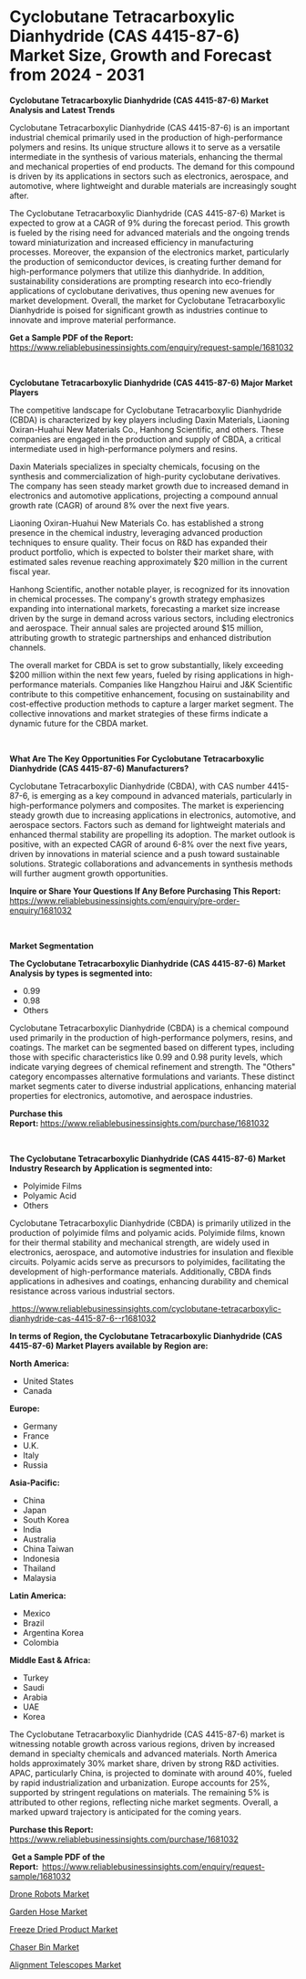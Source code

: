 <p><h1>Cyclobutane Tetracarboxylic Dianhydride (CAS 4415-87-6) Market Size, Growth and Forecast from 2024 - 2031</h1></p><p><strong>Cyclobutane Tetracarboxylic Dianhydride (CAS 4415-87-6) Market Analysis and Latest Trends</strong></p>
<p><p>Cyclobutane Tetracarboxylic Dianhydride (CAS 4415-87-6) is an important industrial chemical primarily used in the production of high-performance polymers and resins. Its unique structure allows it to serve as a versatile intermediate in the synthesis of various materials, enhancing the thermal and mechanical properties of end products. The demand for this compound is driven by its applications in sectors such as electronics, aerospace, and automotive, where lightweight and durable materials are increasingly sought after.</p><p>The Cyclobutane Tetracarboxylic Dianhydride (CAS 4415-87-6) Market is expected to grow at a CAGR of 9% during the forecast period. This growth is fueled by the rising need for advanced materials and the ongoing trends toward miniaturization and increased efficiency in manufacturing processes. Moreover, the expansion of the electronics market, particularly the production of semiconductor devices, is creating further demand for high-performance polymers that utilize this dianhydride. In addition, sustainability considerations are prompting research into eco-friendly applications of cyclobutane derivatives, thus opening new avenues for market development. Overall, the market for Cyclobutane Tetracarboxylic Dianhydride is poised for significant growth as industries continue to innovate and improve material performance.</p></p>
<p><strong>Get a Sample PDF of the Report:&nbsp;</strong> <a href="https://www.reliablebusinessinsights.com/enquiry/request-sample/1681032?utm_campaign=116&utm_medium=2&utm_source=Github&utm_content=ia&utm_term=16122024&utm_id=cyclobutane-tetracarboxylic-dianhydride-cas-4415-87-6">https://www.reliablebusinessinsights.com/enquiry/request-sample/1681032</a></p>
<p>&nbsp;</p>
<p><strong>Cyclobutane Tetracarboxylic Dianhydride (CAS 4415-87-6) Major Market Players</strong></p>
<p><p>The competitive landscape for Cyclobutane Tetracarboxylic Dianhydride (CBDA) is characterized by key players including Daxin Materials, Liaoning Oxiran-Huahui New Materials Co., Hanhong Scientific, and others. These companies are engaged in the production and supply of CBDA, a critical intermediate used in high-performance polymers and resins.</p><p>Daxin Materials specializes in specialty chemicals, focusing on the synthesis and commercialization of high-purity cyclobutane derivatives. The company has seen steady market growth due to increased demand in electronics and automotive applications, projecting a compound annual growth rate (CAGR) of around 8% over the next five years.</p><p>Liaoning Oxiran-Huahui New Materials Co. has established a strong presence in the chemical industry, leveraging advanced production techniques to ensure quality. Their focus on R&D has expanded their product portfolio, which is expected to bolster their market share, with estimated sales revenue reaching approximately $20 million in the current fiscal year.</p><p>Hanhong Scientific, another notable player, is recognized for its innovation in chemical processes. The company's growth strategy emphasizes expanding into international markets, forecasting a market size increase driven by the surge in demand across various sectors, including electronics and aerospace. Their annual sales are projected around $15 million, attributing growth to strategic partnerships and enhanced distribution channels.</p><p>The overall market for CBDA is set to grow substantially, likely exceeding $200 million within the next few years, fueled by rising applications in high-performance materials. Companies like Hangzhou Hairui and J&K Scientific contribute to this competitive enhancement, focusing on sustainability and cost-effective production methods to capture a larger market segment. The collective innovations and market strategies of these firms indicate a dynamic future for the CBDA market.</p></p>
<p>&nbsp;</p>
<p><strong>What Are The Key Opportunities For Cyclobutane Tetracarboxylic Dianhydride (CAS 4415-87-6) Manufacturers?</strong></p>
<p><p>Cyclobutane Tetracarboxylic Dianhydride (CBDA), with CAS number 4415-87-6, is emerging as a key compound in advanced materials, particularly in high-performance polymers and composites. The market is experiencing steady growth due to increasing applications in electronics, automotive, and aerospace sectors. Factors such as demand for lightweight materials and enhanced thermal stability are propelling its adoption. The market outlook is positive, with an expected CAGR of around 6-8% over the next five years, driven by innovations in material science and a push toward sustainable solutions. Strategic collaborations and advancements in synthesis methods will further augment growth opportunities.</p></p>
<p><strong>Inquire or Share Your Questions If Any Before Purchasing This Report:</strong> <a href="https://www.reliablebusinessinsights.com/enquiry/pre-order-enquiry/1681032?utm_campaign=116&utm_medium=2&utm_source=Github&utm_content=ia&utm_term=16122024&utm_id=cyclobutane-tetracarboxylic-dianhydride-cas-4415-87-6">https://www.reliablebusinessinsights.com/enquiry/pre-order-enquiry/1681032</a></p>
<p>&nbsp;</p>
<p><strong>Market Segmentation</strong></p>
<p><strong>The Cyclobutane Tetracarboxylic Dianhydride (CAS 4415-87-6) Market Analysis by types is segmented into:</strong></p>
<p><ul><li>0.99</li><li>0.98</li><li>Others</li></ul></p>
<p><p>Cyclobutane Tetracarboxylic Dianhydride (CBDA) is a chemical compound used primarily in the production of high-performance polymers, resins, and coatings. The market can be segmented based on different types, including those with specific characteristics like 0.99 and 0.98 purity levels, which indicate varying degrees of chemical refinement and strength. The "Others" category encompasses alternative formulations and variants. These distinct market segments cater to diverse industrial applications, enhancing material properties for electronics, automotive, and aerospace industries.</p></p>
<p><strong>Purchase this Report:&nbsp;</strong><a href="https://www.reliablebusinessinsights.com/purchase/1681032?utm_campaign=116&utm_medium=2&utm_source=Github&utm_content=ia&utm_term=16122024&utm_id=cyclobutane-tetracarboxylic-dianhydride-cas-4415-87-6">https://www.reliablebusinessinsights.com/purchase/1681032</a></p>
<p>&nbsp;</p>
<p><strong>The Cyclobutane Tetracarboxylic Dianhydride (CAS 4415-87-6) Market Industry Research by Application is segmented into:</strong></p>
<p><ul><li>Polyimide Films</li><li>Polyamic Acid</li><li>Others</li></ul></p>
<p><p>Cyclobutane Tetracarboxylic Dianhydride (CBDA) is primarily utilized in the production of polyimide films and polyamic acids. Polyimide films, known for their thermal stability and mechanical strength, are widely used in electronics, aerospace, and automotive industries for insulation and flexible circuits. Polyamic acids serve as precursors to polyimides, facilitating the development of high-performance materials. Additionally, CBDA finds applications in adhesives and coatings, enhancing durability and chemical resistance across various industrial sectors.</p></p>
<p><a href="https://www.reliablebusinessinsights.com/cyclobutane-tetracarboxylic-dianhydride-cas-4415-87-6--r1681032?utm_campaign=116&utm_medium=2&utm_source=Github&utm_content=ia&utm_term=16122024&utm_id=cyclobutane-tetracarboxylic-dianhydride-cas-4415-87-6">&nbsp;https://www.reliablebusinessinsights.com/cyclobutane-tetracarboxylic-dianhydride-cas-4415-87-6--r1681032</a></p>
<p><strong>In terms of Region, the Cyclobutane Tetracarboxylic Dianhydride (CAS 4415-87-6) Market Players available by Region are:</strong></p>
<p>
    <p> <strong> North America: </strong>
        <ul>
            <li>United States</li>
            <li>Canada</li>
        </ul>
        </p> 
    <p> <strong> Europe: </strong>
        <ul>
            <li>Germany</li>
            <li>France</li>
            <li>U.K.</li>
            <li>Italy</li>
            <li>Russia</li>
        </ul>
        </p> 
    <p> <strong> Asia-Pacific: </strong>
        <ul>
            <li>China</li>
            <li>Japan</li>
            <li>South Korea</li>
            <li>India</li>
            <li>Australia</li>
            <li>China Taiwan</li>
            <li>Indonesia</li>
            <li>Thailand</li>
            <li>Malaysia</li>
        </ul>
        </p> 
    <p> <strong> Latin America: </strong>
        <ul>
            <li>Mexico</li>
            <li>Brazil</li>
            <li>Argentina Korea</li>
            <li>Colombia</li>
        </ul>
        </p> 
    <p> <strong> Middle East & Africa: </strong>
        <ul>
            <li>Turkey</li>
            <li>Saudi</li>
            <li>Arabia</li>
            <li>UAE</li>
            <li>Korea</li>
        </ul>
    </p>
    </p>
<p><p>The Cyclobutane Tetracarboxylic Dianhydride (CAS 4415-87-6) market is witnessing notable growth across various regions, driven by increased demand in specialty chemicals and advanced materials. North America holds approximately 30% market share, driven by strong R&D activities. APAC, particularly China, is projected to dominate with around 40%, fueled by rapid industrialization and urbanization. Europe accounts for 25%, supported by stringent regulations on materials. The remaining 5% is attributed to other regions, reflecting niche market segments. Overall, a marked upward trajectory is anticipated for the coming years.</p></p>
<p><strong>Purchase this Report: </strong><a href="https://www.reliablebusinessinsights.com/purchase/1681032?utm_campaign=116&utm_medium=2&utm_source=Github&utm_content=ia&utm_term=16122024&utm_id=cyclobutane-tetracarboxylic-dianhydride-cas-4415-87-6">https://www.reliablebusinessinsights.com/purchase/1681032</a></p>
<p>&nbsp;<strong>Get a Sample PDF of the Report:&nbsp;&nbsp;</strong><a href="https://www.reliablebusinessinsights.com/enquiry/request-sample/1681032?utm_campaign=116&utm_medium=2&utm_source=Github&utm_content=ia&utm_term=16122024&utm_id=cyclobutane-tetracarboxylic-dianhydride-cas-4415-87-6">https://www.reliablebusinessinsights.com/enquiry/request-sample/1681032</a></p>
<p><strong></strong></p>
<p><p><a href="https://www.linkedin.com/pulse/drone-robots-market-overview-components-application-areas-dvfwe?utm_campaign=116&utm_medium=2&utm_source=Github&utm_content=ia&utm_term=16122024&utm_id=cyclobutane-tetracarboxylic-dianhydride-cas-4415-87-6">Drone Robots Market</a></p><p><a href="https://www.linkedin.com/pulse/examining-ups-downs-garden-hose-market-size-growth-cagr-ugfle?utm_campaign=116&utm_medium=2&utm_source=Github&utm_content=ia&utm_term=16122024&utm_id=cyclobutane-tetracarboxylic-dianhydride-cas-4415-87-6">Garden Hose Market</a></p><p><a href="https://www.linkedin.com/pulse/lucrative-growth-freeze-dried-product-market-forecasted-cagr-d6kse?utm_campaign=116&utm_medium=2&utm_source=Github&utm_content=ia&utm_term=16122024&utm_id=cyclobutane-tetracarboxylic-dianhydride-cas-4415-87-6">Freeze Dried Product Market</a></p><p><a href="https://github.com/rodinayygacklezi/Market-Research-Report-List-1/blob/main/chaser-bin-market.md?utm_campaign=116&utm_medium=2&utm_source=Github&utm_content=ia&utm_term=16122024&utm_id=cyclobutane-tetracarboxylic-dianhydride-cas-4415-87-6">Chaser Bin Market</a></p><p><a href="https://github.com/flnordan65e0/Market-Research-Report-List-1/blob/main/alignment-telescopes-market.md?utm_campaign=116&utm_medium=2&utm_source=Github&utm_content=ia&utm_term=16122024&utm_id=cyclobutane-tetracarboxylic-dianhydride-cas-4415-87-6">Alignment Telescopes Market</a></p></p>
